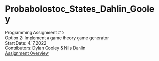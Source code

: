 # Probabolostoc_States_Dahlin_Gooley

Programming Assignment # 2<br>
Option 2: Implement a game theory game generator<br>
Start Date: 4.17.2022<br>
Contributors: Dylan Gooley & Nils Dahlin<br>
[Assignment Overview](https://link-url-here.org)<br>
